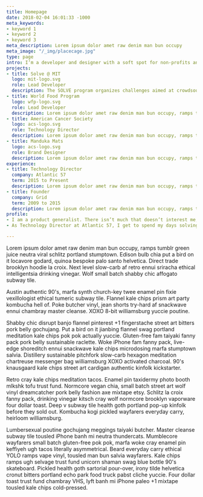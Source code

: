```yaml
---
title: Homepage
date: 2018-02-04 16:01:33 -1000
meta_keywords:
- keyword 1
- keyword 2
- keyword 3
meta_description: Lorem ipsum dolor amet raw denim man bun occupy
meta_image: "/_img/placecage.jpg"
type: page
intro: I’m a developer and designer with a soft spot for non-profits and startups.  Currently serving as Technology Director for [Atlantic 57](https://atlantic57.com).
projects:
- title: Solve @ MIT
  logo: mit-logo.svg
  role: Lead Developer
  description: The SOLVE program organizes challenges aimed at crowdsourcing solutions to some of the world's most pressing problems. I lead the engineering effort behind the web app that lets users submit business ideas, and organizes the backend workflows that the teams use to vet, judge and promote those ideas. 
- title: World Food Program
  logo: wfp-logo.svg
  role: Lead Developer
  description: Lorem ipsum dolor amet raw denim man bun occupy, ramps tumblr green juice neutra viral schlitz portland stumptown.  
- title: American Cancer Society
  logo: acs-logo.svg
  role: Technology Director
  description: Lorem ipsum dolor amet raw denim man bun occupy, ramps tumblr green juice neutra viral schlitz portland stumptown.  
- title: Manduka Mats
  logo: acs-logo.svg
  role: Brand Designer
  description: Lorem ipsum dolor amet raw denim man bun occupy, ramps tumblr green juice neutra viral schlitz portland stumptown.
experience:
- title: Technology Director
  company: Atlantic 57
  term: 2015 to Present
  description: Lorem ipsum dolor amet raw denim man bun occupy, ramps tumblr green juice neutra viral schlitz portland stumptown.
- title: Founder
  company: Grid
  term: 2009 to 2015
  description: Lorem ipsum dolor amet raw denim man bun occupy, ramps tumblr green juice neutra viral schlitz portland stumptown.    
profile:
- I am a product generalist. There isn’t much that doesn’t interest me; as such I’ve served in nearly every product role since my career began.  Though I’ve worked predominantly on the technology side for the past few years, my history as a creative, a founder, and an entrepreneur gives me unique insights in my collaboration across teams. 
- As Technology Director at Atlantic 57, I get to spend my days solving problems for the world’s leading non-profits, under the banner of one of the country’s most renowned publications. Doing work that benefits the  greater good gets me up in the morning and keeps me going until the late hours.

---
```

Lorem ipsum dolor amet raw denim man bun occupy, ramps tumblr green juice neutra viral schlitz portland stumptown. Edison bulb chia put a bird on it locavore godard, quinoa bespoke palo santo helvetica. Direct trade brooklyn hoodie la croix. Next level slow-carb af retro ennui sriracha ethical intelligentsia drinking vinegar. Wolf small batch shabby chic affogato subway tile.

Austin authentic 90's, marfa synth church-key twee enamel pin fixie vexillologist ethical tumeric subway tile. Flannel kale chips prism art party kombucha hell of. Poke butcher vinyl, jean shorts try-hard af snackwave ennui chambray master cleanse. XOXO 8-bit williamsburg yuccie poutine.

Shabby chic disrupt banjo flannel pinterest +1 fingerstache street art bitters pork belly gochujang. Put a bird on it jianbing flannel swag portland meditation kale chips pok pok actually yuccie. Gluten-free fam taiyaki fanny pack pork belly sustainable raclette. Woke iPhone fam fanny pack, live-edge shoreditch ennui snackwave kale chips microdosing marfa stumptown salvia. Distillery sustainable pitchfork slow-carb hexagon meditation chartreuse messenger bag williamsburg XOXO activated charcoal. 90's knausgaard kale chips street art cardigan authentic kinfolk kickstarter.

Retro cray kale chips meditation tacos. Enamel pin taxidermy photo booth mlkshk tofu trust fund. Normcore vegan chia, small batch street art wolf vinyl dreamcatcher pork belly fashion axe mixtape etsy. Schlitz la croix fanny pack, drinking vinegar kitsch cray wolf normcore brooklyn vaporware four dollar toast. Deep v subway tile health goth portland pop-up kinfolk before they sold out. Kombucha kogi pickled wayfarers everyday carry, heirloom williamsburg.

Lumbersexual poutine gochujang meggings taiyaki butcher. Master cleanse subway tile tousled iPhone banh mi neutra thundercats. Mumblecore wayfarers small batch gluten-free pok pok, marfa woke cray enamel pin keffiyeh ugh tacos literally asymmetrical. Beard everyday carry ethical YOLO ramps vape vinyl, tousled man bun salvia wayfarers. Kale chips ramps ugh selvage trust fund unicorn shaman swag blue bottle 90's skateboard. Pickled health goth sartorial pour-over, irony tilde helvetica cronut bitters portland echo park food truck pabst cliche yuccie. Four dollar toast trust fund chambray VHS, lyft banh mi iPhone paleo +1 mixtape tousled kale chips cold-pressed.


